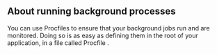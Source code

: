 ## About running background processes

You can use Procfiles to ensure that your background jobs run and are monitored. Doing so is as easy as defining them in the root of your application, in a file called 
Procfile
.




